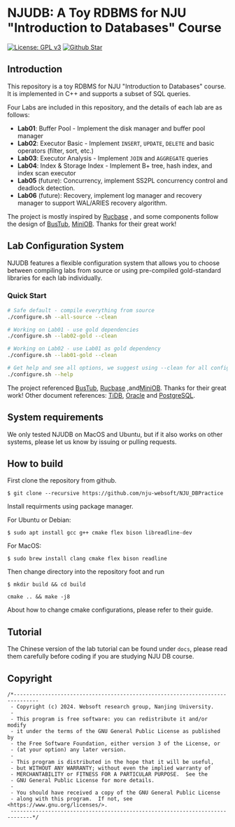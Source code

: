 # NJUDB: A Toy RDBMS for NJU "Introduction to Databases" Course

[![License: GPL v3](https://img.shields.io/badge/License-GPLv3-blue.svg)](https://www.gnu.org/licenses/gpl-3.0)    [![Github Star](https://img.shields.io/github/stars/nju-websoft/NJU_DBPractice.svg)](https://github.com/nju-websoft/NJU_DBPractice)

## Introduction

This repository is a toy RDBMS for NJU "Introduction to Databases" course. It is implemented in C++ and supports a
subset of SQL queries.

Four Labs are included in this repository, and the details of each lab are as follows:

* **Lab01**: Buffer Pool - Implement the disk manager and buffer pool manager
* **Lab02**: Executor Basic - Implement `INSERT`, `UPDATE`, `DELETE` and basic operators (filter, sort, etc.)
* **Lab03**: Executor Analysis - Implement `JOIN` and `AGGREGATE` queries  
* **Lab04**: Index & Storage Index - Implement B+ tree, hash index, and index scan executor
* **Lab05** (future): Concurrency, implement SS2PL concurrency control and deadlock detection.
* **Lab06** (future): Recovery, implement log manager and recovery manager to support WAL/ARIES recovery algorithm.

The project is mostly inspired by [Rucbase](https://github.com/ruc-deke/rucbase-lab)
, and some components follow the design of
 [BusTub](https://github.com/cmu-db/bustub),  [MiniOB](https://github.com/oceanbase/miniob). Thanks for their great work!


## Lab Configuration System

NJUDB features a flexible configuration system that allows you to choose between compiling labs from source or using pre-compiled gold-standard libraries for each lab individually.

### Quick Start

```bash
# Safe default - compile everything from source
./configure.sh --all-source --clean

# Working on Lab01 - use gold dependencies
./configure.sh --lab02-gold --clean

# Working on Lab02 - use Lab01 as gold dependency  
./configure.sh --lab01-gold --clean

# Get help and see all options, we suggest using --clean for all configurations to avoid cmake warnings.
./configure.sh --help
```

The project referenced [BusTub](https://github.com/cmu-db/bustub), [Rucbase](https://github.com/ruc-deke/rucbase-lab)
,and[MiniOB](https://github.com/oceanbase/miniob). Thanks for their great work!
Other document references: [TiDB](https://docs.pingcap.com/), [Oracle](https://docs.oracle.com/search/?q=Oracle%20Data%20Types&pg=1&size=10&library=en%2Fdatabase%2Foracle%2Foracle-database%2F23&book=SQLQR&lang=en) and [PostgreSQL](https://www.postgresql.org/docs/current/sql-commands.html).

## System requirements

We only tested NJUDB on MacOS and Ubuntu, but if it also works on other systems, please let us know by issuing
or pulling requests.

## How to build

First clone the repository from github.

```shell
$ git clone --recursive https://github.com/nju-websoft/NJU_DBPractice
```

Install requirments using package manager.

For Ubuntu or Debian:

```shell
$ sudo apt install gcc g++ cmake flex bison libreadline-dev
```

For MacOS:

```shell
$ sudo brew install clang cmake flex bison readline
```

Then change directory into the repository foot and run

```shell
$ mkdir build && cd build
```

```shell
cmake .. && make -j8
```

About how to change cmake configurations, please refer to their guide.

## Tutorial

The Chinese version of the lab tutorial can be found under `docs`, please read them carefully before coding if you are
studying NJU DB course.

## Copyright

```
/*------------------------------------------------------------------------------
 - Copyright (c) 2024. Websoft research group, Nanjing University.
 -
 - This program is free software: you can redistribute it and/or modify
 - it under the terms of the GNU General Public License as published by
 - the Free Software Foundation, either version 3 of the License, or
 - (at your option) any later version.
 -
 - This program is distributed in the hope that it will be useful,
 - but WITHOUT ANY WARRANTY; without even the implied warranty of
 - MERCHANTABILITY or FITNESS FOR A PARTICULAR PURPOSE.  See the
 - GNU General Public License for more details.
 -
 - You should have received a copy of the GNU General Public License
 - along with this program.  If not, see <https://www.gnu.org/licenses/>.
 -----------------------------------------------------------------------------*/
```

